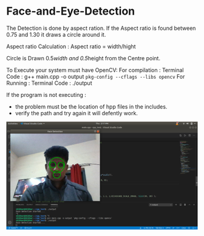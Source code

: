 # Face-and-Eye-Detection

The Detection is done by aspect ration.
If the Aspect ratio is found between 0.75 and 1.30 it draws a circle around it.

Aspect ratio Calculation :
  Aspect ratio = width/hight 
 
Circle is Drawn 0.5*width and 0.5*height from the Centre point.

To Execute your system must have OpenCV:
  For compilation :
    Terminal Code : g++ main.cpp -o output `pkg-config --cflags --libs opencv`
  For Running :
    Terminal Code : ./output
    
If the program is not executing :
  * the problem must be the location of hpp files in the includes.
  * verify the path and try again it will defently work.
  
![Sample](https://github.com/shikhar2817/Face-and-Eye-Detection/blob/master/Screenshot%20from%202019-12-26%2014-17-47.png)
